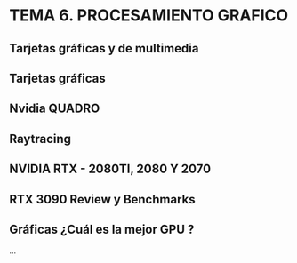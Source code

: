 
# TEMA 6. PROCESAMIENTO GRAFICO

## Tarjetas gráficas y de multimedia 

## Tarjetas gráficas 

## Nvidia QUADRO 

## Raytracing

## NVIDIA RTX - 2080TI, 2080 Y 2070 

## RTX 3090 Review y Benchmarks 

## Gráficas ¿Cuál es la mejor GPU ?

...
